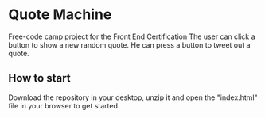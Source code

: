 # Quote Machine #
Free-code camp project for the Front End Certification
The user can click a button to show a new random quote.
He can press a button to tweet out a quote.

## How to start ##
Download the repository in your desktop, unzip it and open the "index.html" file in your browser to get started.
